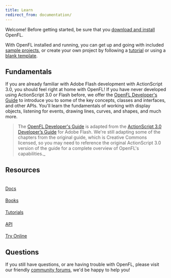 ```yaml
---
title: Learn
redirect_from: documentation/
---
```


Welcome! Before getting started, be sure that you [download and install](/download/) OpenFL.

With OpenFL installed and running, you can get up and going with included [sample projects](docs/command-line-tools/samples/), or create your own project by following a [tutorial](haxelib/tutorials/displaying-a-bitmap/) or using a [blank template](docs/command-line-tools/create-new-project/).

## Fundamentals

If you are already familiar with Adobe Flash development with ActionScript 3.0, you should feel right at home with OpenFL! If you have never developed using ActionScript 3.0 or Flash before, we offer the <a href="https://books.openfl.org/openfl-developers-guide/" target="_blank">OpenFL Developer's Guide</a> to introduce you to some of the key concepts, classes and interfaces, and other APIs. You'll learn the fundamentals of working with display objects, listening for events, drawing lines, curves, and shapes, and much more.

> The <a href="https://books.openfl.org/openfl-developers-guide/" target="_blank">OpenFL Developer's Guide</a> is adapted from the <a href="https://help.adobe.com/en_US/as3/dev/index.html" target="_blank">ActionScript 3.0 Developer’s Guide</a> for Adobe Flash. We're still adapting some of the chapters from the original guide, which is Creative Commons licensed, so you may need to reference the original ActionScript 3.0 version of the guide for a complete overview of OpenFL's capabilities._

## Resources

<style>
a.large-btn {
	width: 110px;
	height: 110px;
	margin: 4px 12px 12px 0;
}
a.large-btn .glyphicon {
	display: block;
	font-size: 40px;
	padding: 10px;
}
</style>

<a href="/learn/docs/" class="btn btn-default btn-lg text-center large-btn" role="button">
	<span class="glyphicon glyphicon-file"></span>
	Docs
</a>
<a href="/learn/books/" class="btn btn-default btn-lg text-center large-btn" role="button">
	<span class="glyphicon glyphicon-book"></span>
	Books
</a>
<a href="/learn/tutorials/" class="btn btn-default btn-lg text-center large-btn" role="button">
	<span class="glyphicon glyphicon-apple"></span>
	Tutorials
</a>
<a href="https://api.openfl.org" class="btn btn-default btn-lg text-center large-btn" role="button">
	<span class="glyphicon glyphicon-list-alt"></span>
	API
</a>
<a href="http://try.openfl.org" class="btn btn-default btn-lg text-center large-btn" target="_blank" role="button">
	<span class="glyphicon glyphicon-globe"></span>
	Try Online
</a>

## Questions

If you still have questions, or are having trouble with OpenFL, please visit our friendly [community forums](https://community.openfl.org), we'd be happy to help you!
